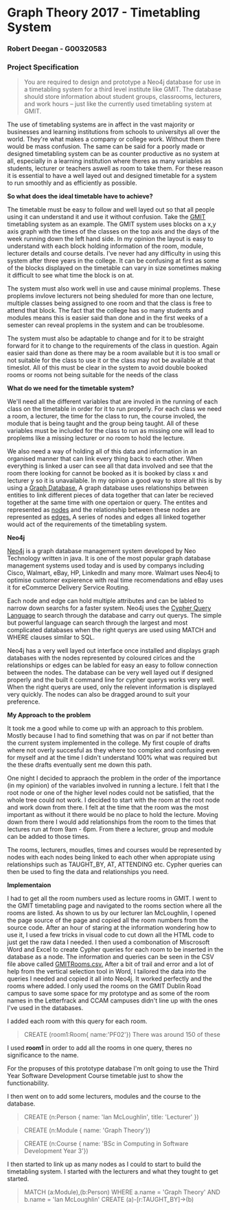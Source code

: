 # Graph Theory 2017 - Timetabling System
### Robert Deegan - G00320583
### Project Specification
>You are required to design and prototype a Neo4j database for use in a timetabling system for a third level institute like GMIT. The database should store information about student groups, classrooms, lecturers, and work hours – just like the currently used timetabling system at GMIT.

The use of timetabling systems are in affect in the vast majority or businesses and learning institutions from schools to universitys all over the world. They're what makes a company or college work. Without them there would be mass confusion. The same can be said for a poorly made or designed timetabling system can be as counter productive as no system at all, especially in a learning institution where theres as many variables as students, lecturer or teachers aswell as room to take them. For these reason it is essential to have a well layed out and designed timetable for a system to run smoothly and as efficiently as possible.

**So what does the ideal timetable have to achieve?**

The timetable must be easy to follow and well layed out so that all people using it can understand it and use it without confusion. Take the [GMIT](https://www.gmit.ie) timetabling system as an example. The GMIT system uses blocks on a x,y axis graph with the times of the classes on the top axis and the days of the week running down the left hand side. In my opinion the layout is easy to understand with each block holding information of the room, module, lecturer details and course details. I've never had any difficulty in using this system after three years in the college. It can be confusing at first as some of the blocks displayed on the timetable can vary in size sometimes making it difficult to see what time the block is on at. 

The system must also work well in use and cause minimal proplems. These proplems invlove lecturers not being sheduled for more than one lecture, multiple classes being assigned to one room and that the class is free to attend that block. The fact that the college has so many students and modules means this is easier said than done and in the first weeks of a semester can reveal proplems in the system and can be troublesome.

The system must also be adaptable to change and for it to be straight forward for it to change to the requirements of the class in question. Again easier said than done as there may be a room available but it is too small or not suitable for the class to use it or the class may not be available at that timeslot. All of this must be clear in the system to avoid double booked rooms or rooms not being suitable for the needs of the class
 
**What do we need for the timetable system?**

We'll need all the different variables that are involed in the running of each class on the timetable in order for it to run properly. For each class we need a room, a lecturer, the time for the class to run, the course involed, the module that is being taught and the group being taught. All of these variables must be included for the class to run as missing one will lead to proplems like a missing lecturer or no room to hold the lecture.

We also need a way of holding all of this data and information in an organised manner that can link every thing back to each other. When everything is linked a user can see all that data involved and see that the room there looking for cannot be booked as it is booked by class x and lecturer y so it is unavailable. In my opinion a good way to store all this is by using a [Graph Database.](https://en.wikipedia.org/wiki/Graph_database) A graph database uses relationships between entities to link different pieces of data together that can later be recieved together at the same time with one opertaion or query. The entites and represented as [nodes](https://en.wikipedia.org/wiki/Node_(computer_science)) and the relationship between these nodes are represented as [edges.](https://en.wikipedia.org/wiki/Glossary_of_graph_theory_terms#edge) A series of nodes and edges all linked together would act of the requirements of the timetabling system.

**Neo4j**

[Neo4j](https://neo4j.com) is a graph database management system developed by Neo Technology written in java. It is one of the most popular graph database management systems used today and is used by companys including Cisco, Walmart, eBay, HP, LinkedIn and many more. Walmart uses Neo4j to optimise customer expierence with real time recomendations and eBay uses it for eCommerce Delivery Service Routing. 

Each node and edge can hold multiple attributes and can be labled to narrow down searchs for a faster system. Neo4j uses the [Cypher Query Language](https://en.wikipedia.org/wiki/Cypher_Query_Language) to search through the database and carry out querys. The simple but powerful language can search through the largest and most complicated databases when the right querys are used using MATCH and WHERE clauses similar to SQL.

Neo4j has a very well layed out interface once installed and displays graph databases with the nodes represented by coloured cirlces and the relationships or edges can be labled for easy an easy to follow connection between the nodes. The database can be very well layed out if designed properly and the built it command line for cypher querys works very well. When the right querys are used, only the relevent information is displayed very quickly. The nodes can also be dragged around to suit your preference. 


**My Approach to the problem**

It took me a good while to come up with an approach to this problem. Mostly because I had to find something that was on par if not better than the current system implemented in the college. My first couple of drafts where not overly succesful as they where too complex and confusing even for myself and at the time I didn't understand 100% what was required but the these drafts eventually sent me down this path.

One night I decided to appraoch the problem in the order of the importance (in my opinion) of the variables involved in running a lecture. I felt that I the root node or one of the higher level nodes could not be satisfied, that the whole tree could not work. I decided to start with the room at the root node and work down from there. I felt at the time that the room was the most important as without it there would be no place to hold the lecture. Moving down from there I would add relationships from the room to the times that lectures run at from 9am - 6pm. From there a lecturer, group and module can be added to those times.

The rooms, lecturers, moudles, times and courses would be represented by nodes with each nodes being linked to each other when appropiate using relationships such as TAUGHT_BY, AT, ATTENDING etc. Cypher queries can then be used to fing the data and relationships you need.

**Implementaion**

I had to get all the room numbers used as lecture rooms in GMIT. I went to the GMIT timetabling page and navigated to the rooms section where all the rooms are listed. As shown to us by our lecturer Ian McLoughlin, I opened the page source of the page and copied all the room numbers from the source code. After an hour of staring at the information wondering how to use it, I used a few tricks in visual code to cut down all the HTML code to just get the raw data I needed. I then used a combonation of Miscrosoft Word and Excel to create Cypher queries for each room to be inserted in the database as a node. The information and queries can be seen in the CSV file above called [GMITRooms.csv.](https://github.com/RobbieDeegan/Graph-Theory-2017/blob/master/GMITRooms.csv) After a bit of trail and error and a lot of help from the vertical selection tool in Word, I tailored the data into the queries I needed and copied it all into Neo4j. It worked perfectly and the rooms where added. I only used the rooms on the GMIT Dublin Road campus to save some space for my prototype and as some of the room names in the Letterfrack and CCAM campuses didn't line up with the ones I've used in the databases.

I added each room with this query for each room.
>CREATE	(room1:Room{ name:'PF02'})
There was around 150 of these 

I used **room1** in order to add all the rooms in one query, theres no significance to the name.

For the propuses of this prototype database I'm onlt going to use the Third Year Software Development Course timetable just to show the functionability.

I then went on to add some lecturers, modules and the course to the database.
>CREATE (n:Person { name: 'Ian McLoughlin', title: 'Lecturer' })

>CREATE (n:Module { name: 'Graph Theory'})

>CREATE (n:Course { name: 'BSc in Computing in Software Development Year 3'})

I then started to link up as many nodes as I could to start to build the timetabling system. I started with the lecturers and what they tought to get started.

>MATCH (a:Module),(b:Person)
WHERE a.name = 'Graph Theory' AND b.name = 'Ian McLoughlin'
CREATE (a)-[r:TAUGHT_BY]->(b)

